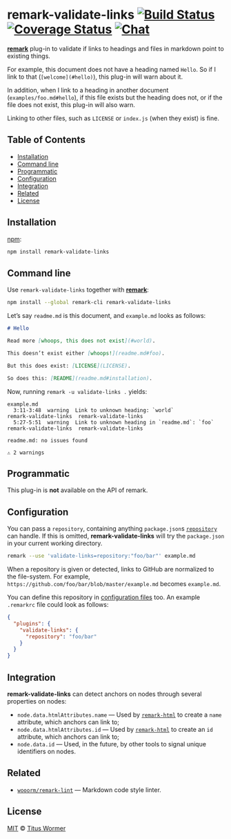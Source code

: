 # remark-validate-links [![Build Status][build-badge]][build-status] [![Coverage Status][coverage-badge]][coverage-status] [![Chat][chat-badge]][chat]

[**remark**][remark] plug-in to validate if links to headings and files
in markdown point to existing things.

For example, this document does not have a heading named `Hello`.
So if I link to that (`[welcome](#hello)`), this plug-in will warn
about it.

In addition, when I link to a heading in another document
(`examples/foo.md#hello`), if this file exists but the heading does not,
or if the file does not exist, this plug-in will also warn.

Linking to other files, such as `LICENSE` or `index.js` (when they exist)
is fine.

## Table of Contents

*   [Installation](#installation)
*   [Command line](#command-line)
*   [Programmatic](#programmatic)
*   [Configuration](#configuration)
*   [Integration](#integration)
*   [Related](#related)
*   [License](#license)

## Installation

[npm][]:

```bash
npm install remark-validate-links
```

## Command line

Use `remark-validate-links` together with [**remark**][remark]:

```bash
npm install --global remark-cli remark-validate-links
```

Let’s say `readme.md` is this document, and `example.md` looks as follows:

```markdown
# Hello

Read more [whoops, this does not exist](#world).

This doesn’t exist either [whoops!](readme.md#foo).

But this does exist: [LICENSE](LICENSE).

So does this: [README](readme.md#installation).
```

Now, running `remark -u validate-links .` yields:

```text
example.md
  3:11-3:48  warning  Link to unknown heading: `world`               remark-validate-links  remark-validate-links
  5:27-5:51  warning  Link to unknown heading in `readme.md`: `foo`  remark-validate-links  remark-validate-links

readme.md: no issues found

⚠ 2 warnings
```

## Programmatic

This plug-in is **not** available on the API of remark.

## Configuration

You can pass a `repository`, containing anything `package.json`s
[`repository`][package-repository] can handle.  If this is omitted,
**remark-validate-links** will try the `package.json` in your
current working directory.

```bash
remark --use 'validate-links=repository:"foo/bar"' example.md
```

When a repository is given or detected, links to GitHub are normalized
to the file-system.  For example,
`https://github.com/foo/bar/blob/master/example.md` becomes `example.md`.

You can define this repository in [configuration files][cli] too.
An example `.remarkrc` file could look as follows:

```json
{
  "plugins": {
    "validate-links": {
      "repository": "foo/bar"
    }
  }
}
```

## Integration

**remark-validate-links** can detect anchors on nodes through
several properties on nodes:

*   `node.data.htmlAttributes.name` — Used by [`remark-html`][remark-html]
    to create a `name` attribute, which anchors can link to;
*   `node.data.htmlAttributes.id` — Used by [`remark-html`][remark-html]
    to create an `id` attribute, which anchors can link to;
*   `node.data.id` — Used, in the future, by other tools to signal
    unique identifiers on nodes.

## Related

*   [`wooorm/remark-lint`][remark-lint]
    — Markdown code style linter.

## License

[MIT][license] © [Titus Wormer][author]

<!-- Definitions -->

[build-badge]: https://img.shields.io/travis/wooorm/remark-validate-links.svg

[build-status]: https://travis-ci.org/wooorm/remark-validate-links

[coverage-badge]: https://img.shields.io/codecov/c/github/wooorm/remark-validate-links.svg

[coverage-status]: https://codecov.io/github/wooorm/remark-validate-links

[chat-badge]: https://img.shields.io/gitter/room/wooorm/remark.svg

[chat]: https://gitter.im/wooorm/remark

[license]: LICENSE

[author]: http://wooorm.com

[npm]: https://docs.npmjs.com/cli/install

[remark]: https://github.com/wooorm/remark

[remark-lint]: https://github.com/wooorm/remark-lint

[remark-html]: https://github.com/wooorm/remark-html

[package-repository]: https://docs.npmjs.com/files/package.json#repository

[cli]: https://github.com/wooorm/remark/tree/master/packages/remark-cli#readme
